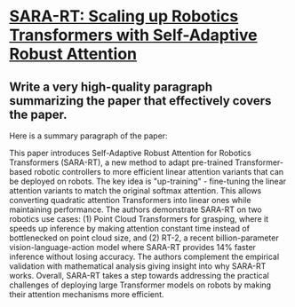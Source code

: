 # [SARA-RT: Scaling up Robotics Transformers with Self-Adaptive Robust   Attention](https://arxiv.org/abs/2312.01990)

## Write a very high-quality paragraph summarizing the paper that effectively covers the paper.

 Here is a summary paragraph of the paper:

This paper introduces Self-Adaptive Robust Attention for Robotics Transformers (SARA-RT), a new method to adapt pre-trained Transformer-based robotic controllers to more efficient linear attention variants that can be deployed on robots. The key idea is "up-training" - fine-tuning the linear attention variants to match the original softmax attention. This allows converting quadratic attention Transformers into linear ones while maintaining performance. The authors demonstrate SARA-RT on two robotics use cases: (1) Point Cloud Transformers for grasping, where it speeds up inference by making attention constant time instead of bottlenecked on point cloud size, and (2) RT-2, a recent billion-parameter vision-language-action model where SARA-RT provides 14% faster inference without losing accuracy. The authors complement the empirical validation with mathematical analysis giving insight into why SARA-RT works. Overall, SARA-RT takes a step towards addressing the practical challenges of deploying large Transformer models on robots by making their attention mechanisms more efficient.
